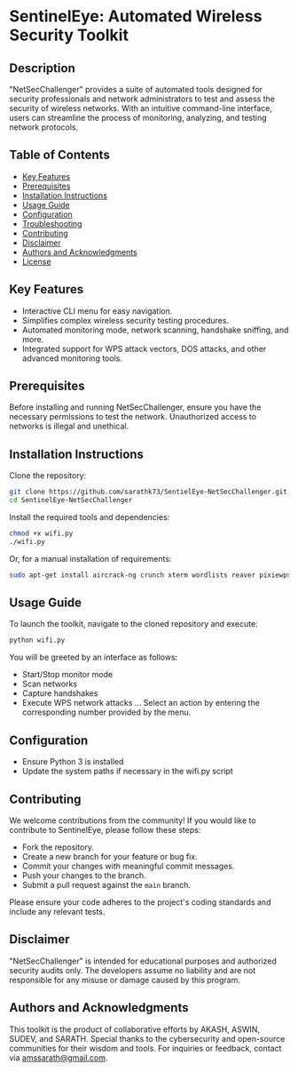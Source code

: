 # SentinelEye: Automated Wireless Security Toolkit

## Description
"NetSecChallenger" provides a suite of automated tools designed for security professionals and network administrators to test and assess the security of wireless networks. With an intuitive command-line interface, users can streamline the process of monitoring, analyzing, and testing network protocols.

## Table of Contents
- [Key Features](#key-features)
- [Prerequisites](#prerequisites)
- [Installation Instructions](#installation-instructions)
- [Usage Guide](#usage-guide)
- [Configuration](#configuration)
- [Troubleshooting](#troubleshooting)
- [Contributing](#contributing)
- [Disclaimer](#disclaimer)
- [Authors and Acknowledgments](#authors-and-acknowledgments)
- [License](#license)


## Key Features
- Interactive CLI menu for easy navigation.
- Simplifies complex wireless security testing procedures.
- Automated monitoring mode, network scanning, handshake sniffing, and more.
- Integrated support for WPS attack vectors, DOS attacks, and other advanced monitoring tools.

## Prerequisites
Before installing and running NetSecChallenger, ensure you have the necessary permissions to test the network. Unauthorized access to networks is illegal and unethical.

## Installation Instructions

Clone the repository:

```bash
git clone https://github.com/sarathk73/SentielEye-NetSecChallenger.git
cd SentinelEye-NetSecChallenger
```

Install the required tools and dependencies:
```bash
chmod +x wifi.py
./wifi.py
```
Or, for a manual installation of requirements:

```bash
sudo apt-get install aircrack-ng crunch xterm wordlists reaver pixiewps bully wifite bettercap wifipumpkin3
```
## Usage Guide

To launch the toolkit, navigate to the cloned repository and execute:

```bash
python wifi.py
```
You will be greeted by an interface as follows:

- Start/Stop monitor mode
- Scan networks
- Capture handshakes
- Execute WPS network attacks
...
Select an action by entering the corresponding number provided by the menu.

## Configuration

 - Ensure Python 3 is installed
 - Update the system paths if necessary in the wifi.py script


## Contributing

We welcome contributions from the community! If you would like to contribute to SentinelEye, please follow these steps:

- Fork the repository.
- Create a new branch for your feature or bug fix.
- Commit your changes with meaningful commit messages.
- Push your changes to the branch.
- Submit a pull request against the `main` branch.

Please ensure your code adheres to the project's coding standards and include any relevant tests.

## Disclaimer
"NetSecChallenger" is intended for educational purposes and authorized security audits only. The developers assume no liability and are not responsible for any misuse or damage caused by this program.

## Authors and Acknowledgments

This toolkit is the product of collaborative efforts by AKASH, ASWIN, SUDEV, and SARATH. Special thanks to the cybersecurity and open-source communities for their wisdom and tools.
For inquiries or feedback, contact via amssarath@gmail.com.
